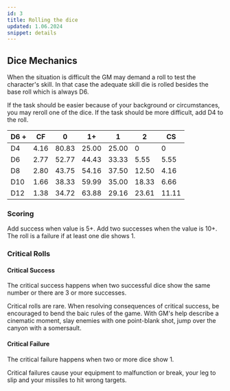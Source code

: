 ```yaml
---
id: 3
title: Rolling the dice
updated: 1.06.2024
snippet: details
---
```


## Dice Mechanics

When the situation is difficult the GM may demand a roll to test the character's
skill. In that case the adequate skill die is rolled besides the base roll which
is always D6.

If the task should be easier because of your background or circumstances, you may reroll one of the dice.
If the task should be more difficult, add D4 to the roll.

|  D6 + | CF   | 0     | 1+    | 1     | 2     | CS    |
|-------|------|-------|-------|-------|-------|-------|
| D4    | 4.16 | 80.83 | 25.00 | 25.00 | 0     | 0     |
| D6    | 2.77 | 52.77 | 44.43 | 33.33 | 5.55  | 5.55  |
| D8    | 2.80 | 43.75 | 54.16 | 37.50 | 12.50 | 4.16  |
| D10   | 1.66 | 38.33 | 59.99 | 35.00 | 18.33 | 6.66  |
| D12   | 1.38 | 34.72 | 63.88 | 29.16 | 23.61 | 11.11 |

### Scoring

Add success when value is 5+. Add two successes when the value is 10+. 
The roll is a failure if at least one die shows 1.

### Critical Rolls
#### Critical Success
The critical success happens when two successful dice show the same number or there are 3 or more successes.

Critical rolls are rare. When resolving consequences of critical success, be encouraged to bend the baic rules of the game. With GM's help describe a cinematic moment, slay enemies with one point-blank shot, jump over the canyon with a somersault.

#### Critical Failure
The critical failure happens when two or more dice show 1.

Critical failures cause your equipment to malfunction or break, your leg to slip and your missiles to hit wrong targets.
